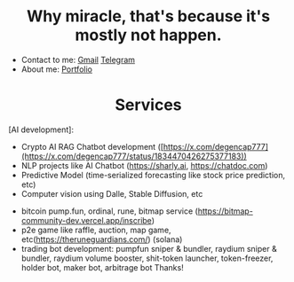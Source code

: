 <h1 align="center" font-weight="bold">
Why miracle, that's because it's mostly not happen.<br/>

</h1>

* Contact to me: [Gmail](mailto:jay@chiral.ai) [Telegram](https://t.me/degencap777)
* About me: [Portfolio](https://westchain.org)

<h1 align="center" font-weight="bold">
Services<br/>

</h1>

[AI development]: 
   * Crypto AI RAG Chatbot development ([https://x.com/degencap777](https://x.com/degencap777/status/1834470426275377183))
   * NLP projects like AI Chatbot (https://sharly.ai, https://chatdoc.com)
   * Predictive Model (time-serialized forecasting like stock price prediction, etc)
   * Computer vision using Dalle, Stable Diffusion, etc

[Blockchain development]:
  (bitcoin)
   * bitcoin pump.fun, ordinal, rune, bitmap service (https://bitmap-community-dev.vercel.app/inscribe)
   * p2e game like raffle, auction, map game, etc(https://theruneguardians.com/)
  (solana)
   * trading bot development: pumpfun sniper & bundler, raydium sniper & bundler, raydium volume booster, shit-token launcher, token-freezer, holder bot, maker bot, arbitrage bot
Thanks!
